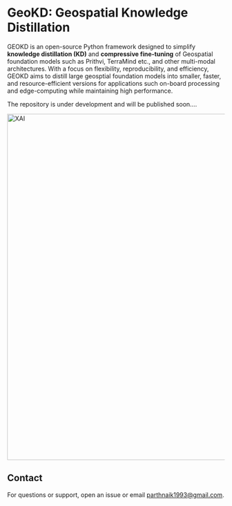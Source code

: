 # GeoKD: Geospatial Knowledge Distillation

GEOKD is an open-source Python framework designed to simplify **knowledge distillation (KD)** and **compressive fine-tuning** of Geospatial foundation models such as Prithvi, TerraMind etc., and other multi-modal architectures. With a focus on flexibility, reproducibility, and efficiency, GEOKD aims to distill large geosptial foundation models into smaller, faster, and resource-efficient versions for applications such on-board processing and edge-computing while maintaining high performance.

The repository is under development and will be published soon....

<img src="https://raw.githubusercontent.com/naikp13/GeoKD/main/LPS'25 Poster_PN.jpg" alt="XAI" width="800"/>

## Contact

For questions or support, open an issue or email parthnaik1993@gmail.com.
